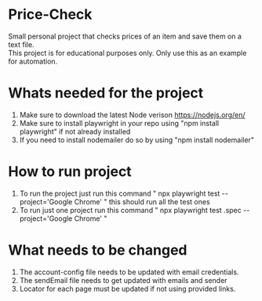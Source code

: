 # Price-Check
Small personal project that checks prices of an item and save them on a text file.  
This project is for educational purposes only.  Only use this as an example for automation.

# Whats needed for the project

1. Make sure to download the latest Node verison https://nodejs.org/en/
2. Make sure to install playwright in your repo using "npm install playwright" if not already installed
3. If you need to install nodemailer do so by using "npm install nodemailer"

# How to run project
1. To run the project just run this command 
" npx playwright test --project='Google Chrome' "  this should run all the test ones
2. To run just one project run this command
" npx playwright test <name-of-test-to-run>.spec --project='Google Chrome' "

# What needs to be changed 
1.  The account-config file needs to be updated with email credentials.
2.  The sendEmail file needs to get updated with emails and sender
3.  Locator for each page must be updated if not using provided links.
